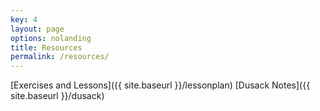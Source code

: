 ```yaml
---
key: 4
layout: page
options: nolanding
title: Resources
permalink: /resources/
---
```


[Exercises and Lessons]({{ site.baseurl }}/lessonplan)
[Dusack Notes]({{ site.baseurl }}/dusack)